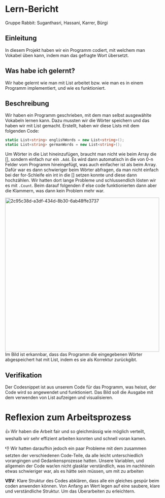 # Lern-Bericht
Gruppe Rabbit: Suganthasri, Hassani, Karrer, Bürgi

## Einleitung

In diesem Projekt haben wir ein Programm codiert, mit welchem man Vokabel üben kann, indem man das gefragte Wort übersetzt.

## Was habe ich gelernt?
Wir habe gelernt wie man mit List arbeitet bzw. wie man es in einem Programm implementiert, und wie es funktioniert.

## Beschreibung

Wir haben ein Programm geschrieben, mit dem man selbst ausgewählte  Vokabeln lernen kann. Dazu mussten wir die Wörter speichern und das haben wir mit List gemacht. Erstellt, haben wir diese Lists mit dem folgenden Code:

```c#
static List<string> englishWords = new List<string>();     
static List<string> germanWords = new List<string>();
```

Um Wörter in die List hineinzufügen, braucht man nicht wie beim Array die [], sondern einfach nur ein ```.Add```. Es wird dann automatisch in die von 0-n Felder vom Programm hineingefügt, was auch einfacher ist als beim Array.
Dafür war es dann schwieriger beim Wörter abfragen, da man nicht einfach bei der for-Schleife ein int in die [] setzen konnte und diese dann hochzählen. Wir hatten dort lange Probleme und schlussendlich lösten wir es mit ```.Count```. Beim darauf folgenden if else code funktionierten dann aber die Klammern, was dann kein Problem mehr war.

 <img width="500" alt="2c95c38d-a3df-434d-8b30-6ab48ffe3737" src="https://user-images.githubusercontent.com/111045914/202409746-703a2e81-4bb8-47e0-b1e3-f0edcc9afad5.jpg">
 Im Bild ist erkannbar, dass das Programm die eingegebenen Wörter abgespeichert hat mit List, indem es sie als Korrektur zurückgibt.


## Verifikation

Der Codesnippet ist aus unserem Code für das Programm, was heisst, der Code wird so angewendet und funktioniert.
Das Bild soll die Ausgabe mit dem verwenden von List aufzeigen und visualisieren.   

# Reflexion zum Arbeitsprozess

👍 Wir haben die Arbeit fair und so gleichmässig wie möglich verteilt, weshalb wir sehr effizient arbeiten konnten und schnell voran kamen. 

👎 Wir hatten daraufhin jedoch ein paar Probleme mit dem zusammen setzten der verschiedenen Code-Teile, da alle leicht unterschiedlich vorangingen und Gedankensprozesse hatten. 
Unsere Variablen, und allgemein der Code war/en nicht glasklar verständlich, was im nachhinein etwas schwieriger war, als es hätte sein müssen, um mit zu arbeiten 

**VBV**: 
Klare Struktur des Codes abklären, dass alle ein gleiches gespür beim coden anwenden können. 
Von Anfang an Wert legen auf eine saubere, klare und verständliche Struktur. Um das Überarbeiten zu erleichtern. 
